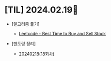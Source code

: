 # [TIL] 2024.02.19📒

* [알고리즘 풀기]
  * [Leetcode - Best Time to Buy and Sell Stock](https://github.com/elephant97/Algorithm/tree/main/Leetcode/Java/Medium)

* [멘토링 정리]
  * [20240218(18회차)](../Mentoring/20240218)
